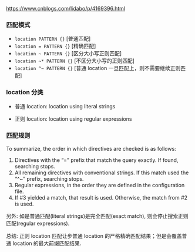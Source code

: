 https://www.cnblogs.com/lidabo/p/4169396.html

### 匹配模式

- `location PATTERN {}` [普通匹配]
- `location = PATTERN {}` [精确匹配]
- `location ~ PATTERN {}` [区分大小写正则匹配]
- `location ~* PATTERN {}` [不区分大小写的正则匹配]
- `location ^~ PATTERN {}` [普通 location 一旦匹配上，则不需要继续正则匹配]

### location 分类

- 普通 location: location using literal strings

- 正则 location: location using regular expressions

### 匹配规则

To summarize, the order in which directives are checked is as follows:

1. Directives with the “=” prefix that match the query exactly. If found, searching stops.
2. All remaining directives with conventional strings. If this match used the “^~” prefix, searching stops.
3. Regular expressions, in the order they are defined in the configuration file.
4. If #3 yielded a match, that result is used. Otherwise, the match from #2 is used.

另外: 如是普通匹配(literal strings)是完全匹配(exact match), 则会停止搜索正则匹配(regular expressions).

总结: 正则 location 匹配让步普通 location 的严格精确匹配结果；但是会覆盖普通 location 的最大前缀匹配结果.
